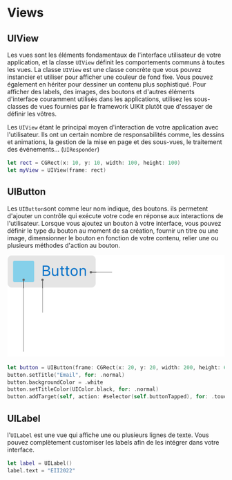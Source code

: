 # Views

## UIView
Les vues sont les éléments fondamentaux de l'interface utilisateur de votre application, et la classe `UIView` définit les comportements communs à toutes les vues. La classe `UIView` est une classe concrète que vous pouvez instancier et utiliser pour afficher une couleur de fond fixe. Vous pouvez également en hériter pour dessiner un contenu plus sophistiqué. Pour afficher des labels, des images, des boutons et d'autres éléments d'interface couramment utilisés dans les applications, utilisez les sous-classes de vues fournies par le framework UIKit plutôt que d'essayer de définir les vôtres.

Les `UIView` étant le principal moyen d'interaction de votre application avec l'utilisateur. Ils ont un certain nombre de responsabilités comme, les dessins et animations, la gestion de la mise en page et des sous-vues,
 le traitement des événements... (`UIResponder`)

```swift
let rect = CGRect(x: 10, y: 10, width: 100, height: 100)
let myView = UIView(frame: rect)
```

## UIButton
Les `UIButton`sont comme leur nom indique, des boutons. ils permetent d'ajouter un contrôle qui exécute votre code en réponse aux interactions de l'utilisateur. Lorsque vous ajoutez un bouton à votre interface, vous pouvez définir le type du bouton au moment de sa création, fournir un titre ou une image, dimensionner le bouton en fonction de votre contenu, relier une ou plusieurs méthodes d'action au bouton.

![UIButton](Images/UIButton.png)

```swift
let button = UIButton(frame: CGRect(x: 20, y: 20, width: 200, height: 60))
button.setTitle("Email", for: .normal)
button.backgroundColor = .white
button.setTitleColor(UIColor.black, for: .normal)
button.addTarget(self, action: #selector(self.buttonTapped), for: .touchUpInside)
```

## UILabel
l'`UILabel` est une vue qui affiche une ou plusieurs lignes de texte. Vous pouvez complètement customiser les labels afin de les intégrer dans votre interface.
```swift
let label = UILabel()
label.text = "EII2022"
```
